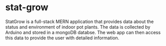 # stat-grow
StatGrow is a full-stack MERN application that provides data about the status and environment of indoor pot plants. The data is collected by Arduino and stored in a mongoDB databse. The web app can then access this data to provide the user with detailed information.
